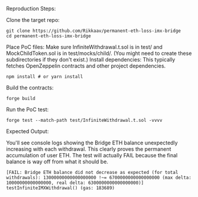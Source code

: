 Reproduction Steps:

Clone the target repo: 

    git clone https://github.com/Rikkaav/permanent-eth-loss-imx-bridge
    cd permanent-eth-loss-imx-bridge

Place PoC files: Make sure InfiniteWithdrawal.t.sol is in test/ and MockChildToken.sol is in test/mocks/child/. (You might need to create these subdirectories if they don't exist.)
Install dependencies: This typically fetches OpenZeppelin contracts and other project dependencies.

    npm install # or yarn install

Build the contracts:

    forge build

Run the PoC test:

    forge test --match-path test/InfiniteWithdrawal.t.sol -vvvv

Expected Output:

You'll see console logs showing the Bridge ETH balance unexpectedly increasing with each withdrawal. This clearly proves the permanent accumulation of user ETH. The test will actually FAIL because the final balance is way off from what it should be.

    [FAIL: Bridge ETH balance did not decrease as expected (for total withdrawals): 13000000000000000000 !~= 6700000000000000000 (max delta: 10000000000000000, real delta: 6300000000000000000)]       testInfiniteIMXWithdrawal() (gas: 183689)
